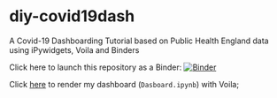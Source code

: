 # diy-covid19dash

A Covid-19 Dashboarding Tutorial based on Public Health England data using iPywidgets, Voila and Binders

Click here to launch this repository as a Binder: [![Binder](https://mybinder.org/badge_logo.svg)](https://mybinder.org/v2/gh/narobinson1/UK_COVID_DASHBOARD/main?labpath=Dashboard.ipnyb)

Click [here](https://mybinder.org/v2/gh/narobinson1/UK_COVID_DASHBOARD/main?urlpath=voila%2Frender%2FDashboard.ipnyb) to render my dashboard (`Dasboard.ipynb`) with Voila;

